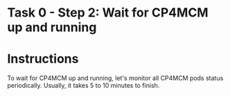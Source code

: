 # Task 0 - Step 2: Wait for CP4MCM up and running

  Instructions
  ============

  To wait for CP4MCM up and running, let's monitor all CP4MCM pods status periodically. Usually, it takes 5 to
  10 minutes to finish.
